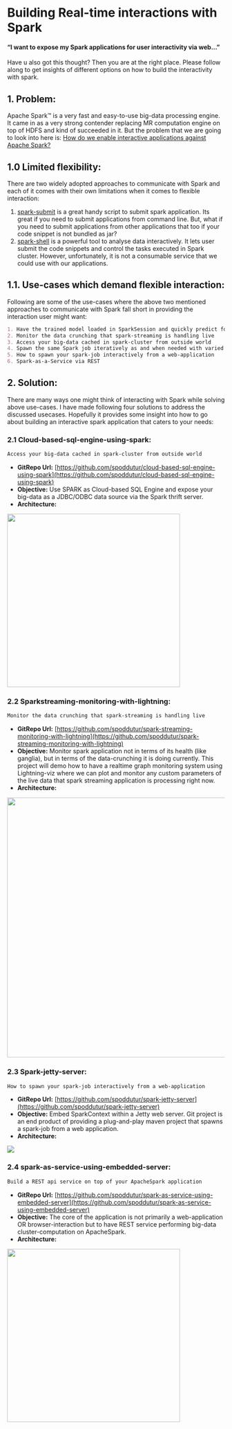 # Building Real-time interactions with Spark

#### “I want to expose my Spark applications for user interactivity via web…” 
Have u also got this thought? Then you are at the right place. Please follow along to get insights of different options on how to build the interactivity with spark.

## 1. Problem:
Apache Spark™ is a very fast and easy-to-use big-data processing engine. It came in as a very strong contender replacing MR computation engine on top of HDFS and kind of succeeded in it. But the problem that we are going to look into here is: 
[How do we enable interactive applications against Apache Spark?](#prblm-stmt)

## 1.0 Limited flexibility:
There are two widely adopted approaches to communicate with Spark and each of it comes with their own limitations when it comes to flexible interaction:
1. [spark-submit](#spark-submit) is a great handy script to submit spark application. Its great if you need to submit applications from command line. But, what if you need to submit applications from other applications that too if your code snippet is not bundled as jar? 
2. [spark-shell](#spark-shell) is a powerful tool to analyse data interactively. It lets user submit the code snippets and control the tasks executed in Spark cluster. However, unfortunately, it is not a consumable service that we could use with our applications.

## 1.1. Use-cases which demand flexible interaction:
Following are some of the use-cases where the above two mentioned approaches to communicate with Spark fall short in providing the interaction user might want:
```markdown
1. Have the trained model loaded in SparkSession and quickly predict for user given query.
2. Monitor the data crunching that spark-streaming is handling live
3. Access your big-data cached in spark-cluster from outside world
4. Spawn the same Spark job iteratively as and when needed with varied parameters from UI
5. How to spawn your spark-job interactively from a web-application
6. Spark-as-a-Service via REST 
```
## 2. Solution:
There are many ways one might think of interacting with Spark while solving above use-cases. I have made following four solutions to address the discussed usecases. Hopefully it  provides some insight into how to go about building an interactive spark application that caters to your needs:

### 2.1 Cloud-based-sql-engine-using-spark: 
```markdown
Access your big-data cached in spark-cluster from outside world
```
- **GitRepo Url:** [https://github.com/spoddutur/cloud-based-sql-engine-using-spark](https://github.com/spoddutur/cloud-based-sql-engine-using-spark) 
- **Objective:** Use SPARK as Cloud-based SQL Engine and expose your big-data as a JDBC/ODBC data source via the Spark thrift server.
- **Architecture:**

<img src="https://user-images.githubusercontent.com/22542670/27733176-54b684c2-5db2-11e7-946b-5b5ef5595e43.png" width="400" />

### 2.2 Sparkstreaming-monitoring-with-lightning: 
```markdown
Monitor the data crunching that spark-streaming is handling live
```
- **GitRepo Url:** [https://github.com/spoddutur/spark-streaming-monitoring-with-lightning](https://github.com/spoddutur/spark-streaming-monitoring-with-lightning)
- **Objective:** Monitor spark application not in terms of its health (like ganglia), but in terms of the data-crunching it is doing currently. This project will demo how to have a realtime graph monitoring system using Lightning-viz where we can plot and monitor any custom parameters of the live data that spark streaming application is processing right now.
- **Architecture:**

<img src="https://user-images.githubusercontent.com/22542670/27772206-f161509e-5f7a-11e7-907c-9d9b971cabe1.png" width="600" />

### 2.3 Spark-jetty-server: 
```markdown
How to spawn your spark-job interactively from a web-application
```
- **GitRepo Url:** [https://github.com/spoddutur/spark-jetty-server](https://github.com/spoddutur/spark-jetty-server)
- **Objective:** Embed SparkContext within a Jetty web server. Git project is an end product of providing a plug-and-play maven project that spawns a spark-job from a web application.
- **Architecture:**

<img src="https://user-images.githubusercontent.com/22542670/27729358-3131ade2-5da3-11e7-8bc0-5ff0d6ec4fa5.png" />

### 2.4 spark-as-service-using-embedded-server:
```markdown
Build a REST api service on top of your ApacheSpark application
```
- **GitRepo Url:** [https://github.com/spoddutur/spark-as-service-using-embedded-server](https://github.com/spoddutur/spark-as-service-using-embedded-server)
- **Objective:** The core of the application is not primarily a web-application OR browser-interaction but to have REST service performing big-data cluster-computation on ApacheSpark.
- **Architecture:**

<img src="https://user-images.githubusercontent.com/22542670/27823530-0b770dc8-60c7-11e7-9b22-c304fe3327fb.png" width="400"/>
